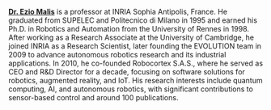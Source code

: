 **[Dr. Ezio Malis](https://team.inria.fr/acentauri/ezio-malis/)** is a professor at INRIA Sophia Antipolis, France. He graduated from SUPELEC and Politecnico di Milano in 1995 and earned his Ph.D. in Robotics and Automation from the University of Rennes in 1998. After working as a Research Associate at the University of Cambridge, he joined INRIA as a Research Scientist, later founding the EVOLUTION team in 2009 to advance autonomous robotics research and its industrial applications. In 2010, he co-founded Robocortex S.A.S., where he served as CEO and R&D Director for a decade, focusing on software solutions for robotics, augmented reality, and IoT. His research interests include quantum computing, AI, and autonomous robotics, with significant contributions to sensor-based control and around 100 publications.